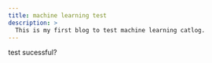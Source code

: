 ```yaml
---
title: machine learning test
description: >
  This is my first blog to test machine learning catlog.
---
```

test sucessful?